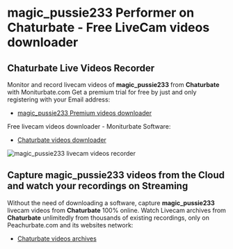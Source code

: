 # magic_pussie233 Performer on Chaturbate - Free LiveCam videos downloader

## Chaturbate Live Videos Recorder

Monitor and record livecam videos of **magic_pussie233** from **Chaturbate** with Moniturbate.com
Get a premium trial for free by just and only registering with your Email address:
* [magic_pussie233 Premium videos downloader](https://moniturbate.com/request-demo-licence-key.html)

Free livecam videos downloader - Moniturbate Software:
* [Chaturbate videos downloader](https://moniturbate.com/moniturbate-download-software.html)

![magic_pussie233 livecam videos recorder](https://peachurnet.com/templates/moniturbate-software.png)


## Capture magic_pussie233 videos from the Cloud and watch your recordings on Streaming

Without the need of downloading a software, capture **magic_pussie233** livecam videos from **Chaturbate** 100% online.
Watch Livecam archives from **Chaturbate** unlimitedly from thousands of existing recordings, only on Peachurbate.com and its websites network:
* [Chaturbate videos archives](https://peachurnet.com/)